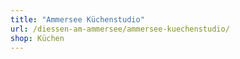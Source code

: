 ```yaml
---
title: "Ammersee Küchenstudio"
url: /diessen-am-ammersee/ammersee-kuechenstudio/
shop: Küchen
---
```

